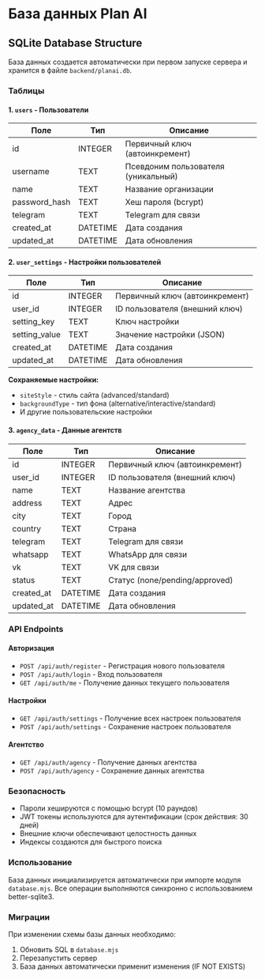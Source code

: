 # База данных Plan AI

## SQLite Database Structure

База данных создается автоматически при первом запуске сервера и хранится в файле `backend/planai.db`.

### Таблицы

#### 1. `users` - Пользователи
| Поле | Тип | Описание |
|------|-----|----------|
| id | INTEGER | Первичный ключ (автоинкремент) |
| username | TEXT | Псевдоним пользователя (уникальный) |
| name | TEXT | Название организации |
| password_hash | TEXT | Хеш пароля (bcrypt) |
| telegram | TEXT | Telegram для связи |
| created_at | DATETIME | Дата создания |
| updated_at | DATETIME | Дата обновления |

#### 2. `user_settings` - Настройки пользователей
| Поле | Тип | Описание |
|------|-----|----------|
| id | INTEGER | Первичный ключ (автоинкремент) |
| user_id | INTEGER | ID пользователя (внешний ключ) |
| setting_key | TEXT | Ключ настройки |
| setting_value | TEXT | Значение настройки (JSON) |
| created_at | DATETIME | Дата создания |
| updated_at | DATETIME | Дата обновления |

**Сохраняемые настройки:**
- `siteStyle` - стиль сайта (advanced/standard)
- `backgroundType` - тип фона (alternative/interactive/standard)
- И другие пользовательские настройки

#### 3. `agency_data` - Данные агентств
| Поле | Тип | Описание |
|------|-----|----------|
| id | INTEGER | Первичный ключ (автоинкремент) |
| user_id | INTEGER | ID пользователя (внешний ключ) |
| name | TEXT | Название агентства |
| address | TEXT | Адрес |
| city | TEXT | Город |
| country | TEXT | Страна |
| telegram | TEXT | Telegram для связи |
| whatsapp | TEXT | WhatsApp для связи |
| vk | TEXT | VK для связи |
| status | TEXT | Статус (none/pending/approved) |
| created_at | DATETIME | Дата создания |
| updated_at | DATETIME | Дата обновления |

### API Endpoints

#### Авторизация
- `POST /api/auth/register` - Регистрация нового пользователя
- `POST /api/auth/login` - Вход пользователя
- `GET /api/auth/me` - Получение данных текущего пользователя

#### Настройки
- `GET /api/auth/settings` - Получение всех настроек пользователя
- `POST /api/auth/settings` - Сохранение настроек пользователя

#### Агентство
- `GET /api/auth/agency` - Получение данных агентства
- `POST /api/auth/agency` - Сохранение данных агентства

### Безопасность

- Пароли хешируются с помощью bcrypt (10 раундов)
- JWT токены используются для аутентификации (срок действия: 30 дней)
- Внешние ключи обеспечивают целостность данных
- Индексы создаются для быстрого поиска

### Использование

База данных инициализируется автоматически при импорте модуля `database.mjs`.
Все операции выполняются синхронно с использованием better-sqlite3.

### Миграции

При изменении схемы базы данных необходимо:
1. Обновить SQL в `database.mjs`
2. Перезапустить сервер
3. База данных автоматически применит изменения (IF NOT EXISTS)

